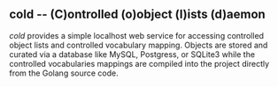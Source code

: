 cold -- (C)ontrolled (o)object (l)ists (d)aemon
-----------------------------------------------

*cold* provides a simple localhost web service for accessing controlled object lists and controlled vocabulary mapping. Objects are stored and curated via a database like MySQL, Postgress, or SQLite3 while the controlled vocabularies mappings are compiled into the project directly from the Golang source code.


